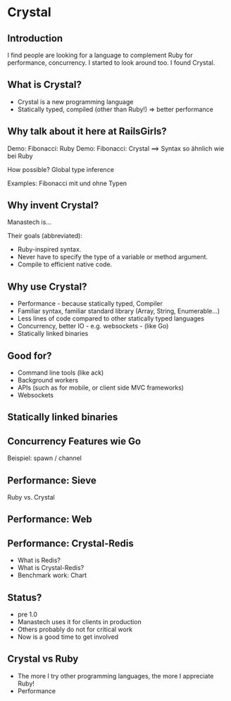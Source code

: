 

# Crystal


## Introduction

I find people are looking for a language to complement Ruby for performance, concurrency. I started to look around too. I found Crystal.


## What is Crystal?

* Crystal is a new programming language
* Statically typed, compiled (other than Ruby!) => better performance


## Why talk about it here at RailsGirls?

Demo: Fibonacci: Ruby
Demo: Fibonacci: Crystal
==> Syntax so ähnlich wie bei Ruby

How possible? Global type inference



Examples: Fibonacci mit und ohne Typen


## Why invent Crystal?

Manastech is...

Their goals (abbreviated):
* Ruby-inspired syntax.
* Never have to specify the type of a variable or method argument.
* Compile to efficient native code.


## Why use Crystal?

* Performance -  because statically typed, Compiler
* Familiar syntax, familiar standard library (Array, String, Enumerable...)
* Less lines of code compared to other statically typed languages
* Concurrency, better IO - e.g. websockets - (like Go)
* Statically linked binaries


## Good for?

* Command line tools (like ack)
* Background workers
* APIs (such as for mobile, or client side MVC frameworks)
* Websockets



## Statically linked binaries

## Concurrency Features wie Go

Beispiel: spawn / channel


## Performance: Sieve

Ruby vs. Crystal


## Performance: Web


## Performance: Crystal-Redis

* What is Redis?
* What is Crystal-Redis?
* Benchmark work: Chart


## Status?

* pre 1.0
* Manastech uses it for clients in production
* Others probably do not for critical work
* Now is a good time to get involved


## Crystal vs Ruby

* The more I try other programming languages, the more I appreciate Ruby!
* Performance



